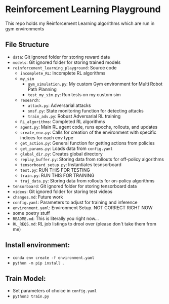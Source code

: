 # Reinforcement Learning Playground
This repo holds my Reinforcement Learning algorithms which are run in gym environments

## File Structure
- `data`: Git ignored folder for storing reward data
- `models`: Git ignored folder for storing trained models
- `reinforcement_learning_playground`: Source code
    - `incomplete_RL`: Incomplete RL algorithms
    - `my_sim`
        - `gym_simulation.py`: My custom Gym environment for Multi Robot Path Planning
        - `test_my_sim.py`: Run tests on my custom sim
    - `research`:
        - `attack.py`: Adversarial attacks
        - `smsf.py`: State monitoring function for detecting attacks
        - `train_adv.py`: Robust Adversarial RL training
    - `RL_algorithms`: Completed RL algorithms
    - `agent.py`: Main RL agent code, runs epochs, rollouts, and updates
    - `create_env.py`: Calls for creation of the environment with specific indices for each env type
    - `get_action.py`: General function for getting actions from policies
    - `get_params.py`: Loads data from `config.yaml`
    - `global_dir.py`: Creates global directory
    - `replay_buffer.py`: Storing data from rollouts for off-policy algorithms
    - `tensorboard_setup.py`: Instantiates tesnsorboard
    - `test.py`: RUN THIS FOR TESTING
    - `train.py`: RUN THIS FOR TRAINING
    - `traj_data.py`: Storing data from rollouts for on-policy algorithms
- `tensorboard`: Git ignored folder for storing tensorboard data
- `videos`: Git ignored folder for storing test videos
- `changes.md`: Future work
- `config.yaml`: Parameters to adjust for training and inference
- `environment.yaml`: Environment Setup. NOT CORRECT RIGHT NOW
- some poetry stuff
- `README.md`: This is literally you right now...
- `RL_REQS.md`: RL job listings to drool over (please don't take them from me)

## Install environment:
- `conda env create -f environment.yaml`
- `python -m pip install .`

## Train Model:
- Set parameters of choice in `config.yaml`
- `python3 train.py`

